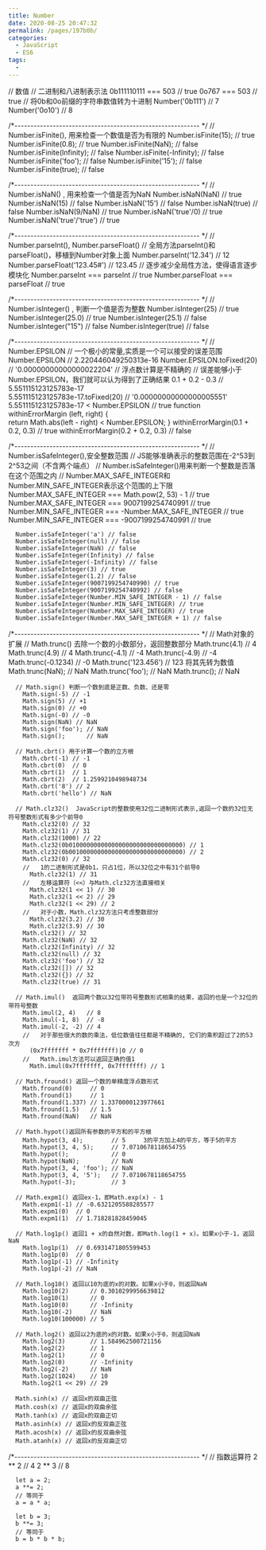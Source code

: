 ```yaml
---
title: Number
date: 2020-08-25 20:47:32
permalink: /pages/197b0b/
categories: 
  - JavaScript
  - ES6
tags: 
  - 
---
```


//   数值
    // 二进制和八进制表示法
      0b111110111 === 503 // true 
      0o767 === 503 // true
      // 将0b和0o前缀的字符串数值转为十进制
        Number('0b111')  // 7 
        Number('0o10')  // 8

/*---------------------------------------------------------- */
    // Number.isFinite(), 用来检查一个数值是否为有限的
      Number.isFinite(15); // true 
      Number.isFinite(0.8); // true 
      Number.isFinite(NaN); // false 
      Number.isFinite(Infinity); // false 
      Number.isFinite(-Infinity); // false 
      Number.isFinite('foo'); // false 
      Number.isFinite('15'); // false 
      Number.isFinite(true); // false
      
/*---------------------------------------------------------- */
    // Number.isNaN() , 用来检查一个值是否为NaN
      Number.isNaN(NaN) // true 
      Number.isNaN(15) // false 
      Number.isNaN('15') // false 
      Number.isNaN(true) // false 
      Number.isNaN(9/NaN) // true 
      Number.isNaN('true'/0) // true 
      Number.isNaN('true'/'true') // true

/*---------------------------------------------------------- */
    // Number.parseInt(), Number.parseFloat()
      // 全局方法parseInt()和parseFloat()，移植到Number对象上面
        Number.parseInt('12.34') // 12 
        Number.parseFloat('123.45#') // 123.45
      // 逐步减少全局性方法，使得语言逐步模块化
        Number.parseInt === parseInt // true 
        Number.parseFloat === parseFloat // true

/*---------------------------------------------------------- */
    // Number.isInteger() , 判断一个值是否为整数
      Number.isInteger(25) // true 
      Number.isInteger(25.0) // true 
      Number.isInteger(25.1) // false 
      Number.isInteger("15") // false 
      Number.isInteger(true) // false

/*---------------------------------------------------------- */
    // Number.EPSILON
      // 一个极小的常量,实质是一个可以接受的误差范围
        Number.EPSILON // 2.220446049250313e-16 
        Number.EPSILON.toFixed(20) // '0.00000000000000022204'
      // 浮点数计算是不精确的
      // 误差能够小于Number.EPSILON，我们就可以认为得到了正确结果
        0.1 + 0.2 - 0.3 // 5.551115123125783e-17  
        5.551115123125783e-17.toFixed(20) // '0.00000000000000005551' 
        5.551115123125783e-17 < Number.EPSILON // true
      function withinErrorMargin (left, right) {   
        return Math.abs(left - right) < Number.EPSILON; 
      } 
      withinErrorMargin(0.1 + 0.2, 0.3) // true 
      withinErrorMargin(0.2 + 0.2, 0.3) // false

/*---------------------------------------------------------- */
    // Number.isSafeInteger(),安全整数范围
      // JS能够准确表示的整数范围在-2^53到2^53之间（不含两个端点）
      // Number.isSafeInteger()用来判断一个整数是否落在这个范围之内
      // Number.MAX_SAFE_INTEGER和Number.MIN_SAFE_INTEGER表示这个范围的上下限
        Number.MAX_SAFE_INTEGER === Math.pow(2, 53) - 1 // true 
        Number.MAX_SAFE_INTEGER === 9007199254740991 // true  
        Number.MIN_SAFE_INTEGER === -Number.MAX_SAFE_INTEGER // true 
        Number.MIN_SAFE_INTEGER === -9007199254740991 // true

      Number.isSafeInteger('a') // false 
      Number.isSafeInteger(null) // false 
      Number.isSafeInteger(NaN) // false 
      Number.isSafeInteger(Infinity) // false 
      Number.isSafeInteger(-Infinity) // false  
      Number.isSafeInteger(3) // true 
      Number.isSafeInteger(1.2) // false 
      Number.isSafeInteger(9007199254740990) // true 
      Number.isSafeInteger(9007199254740992) // false  
      Number.isSafeInteger(Number.MIN_SAFE_INTEGER - 1) // false 
      Number.isSafeInteger(Number.MIN_SAFE_INTEGER) // true 
      Number.isSafeInteger(Number.MAX_SAFE_INTEGER) // true 
      Number.isSafeInteger(Number.MAX_SAFE_INTEGER + 1) // false

/*---------------------------------------------------------- */
    // Math对象的扩展
      // Math.trunc() 去除一个数的小数部分，返回整数部分
        Math.trunc(4.1) // 4 
        Math.trunc(4.9) // 4 
        Math.trunc(-4.1) // -4 
        Math.trunc(-4.9) // -4 
        Math.trunc(-0.1234) // -0
        Math.trunc('123.456') // 123 将其先转为数值
        Math.trunc(NaN);      // NaN 
        Math.trunc('foo');    // NaN 
        Math.trunc();         // NaN

      // Math.sign() 判断一个数到底是正数、负数、还是零
        Math.sign(-5) // -1 
        Math.sign(5) // +1 
        Math.sign(0) // +0 
        Math.sign(-0) // -0 
        Math.sign(NaN) // NaN 
        Math.sign('foo'); // NaN 
        Math.sign();      // NaN

      // Math.cbrt() 用于计算一个数的立方根
        Math.cbrt(-1) // -1 
        Math.cbrt(0)  // 0 
        Math.cbrt(1)  // 1 
        Math.cbrt(2)  // 1.2599210498948734
        Math.cbrt('8') // 2 
        Math.cbrt('hello') // NaN

      // Math.clz32()  JavaScript的整数使用32位二进制形式表示,返回一个数的32位无符号整数形式有多少个前导0
        Math.clz32(0) // 32 
        Math.clz32(1) // 31 
        Math.clz32(1000) // 22 
        Math.clz32(0b01000000000000000000000000000000) // 1 
        Math.clz32(0b00100000000000000000000000000000) // 2
        Math.clz32(0) // 32 
        //   1的二进制形式是0b1，只占1位，所以32位之中有31个前导0
          Math.clz32(1) // 31 
        //   左移运算符（<<）与Math.clz32方法直接相关
          Math.clz32(1 << 1) // 30 
          Math.clz32(1 << 2) // 29 
          Math.clz32(1 << 29) // 2
        //   对于小数，Math.clz32方法只考虑整数部分
          Math.clz32(3.2) // 30 
          Math.clz32(3.9) // 30
        Math.clz32() // 32 
        Math.clz32(NaN) // 32 
        Math.clz32(Infinity) // 32 
        Math.clz32(null) // 32 
        Math.clz32('foo') // 32 
        Math.clz32([]) // 32 
        Math.clz32({}) // 32 
        Math.clz32(true) // 31
      
      // Math.imul()  返回两个数以32位带符号整数形式相乘的结果，返回的也是一个32位的带符号整数
        Math.imul(2, 4)   // 8 
        Math.imul(-1, 8)  // -8 
        Math.imul(-2, -2) // 4
        //   对于那些很大的数的乘法，低位数值往往都是不精确的, 它们的乘积超过了2的53次方
          (0x7fffffff * 0x7fffffff)|0 // 0
        //   Math.imul方法可以返回正确的值1
          Math.imul(0x7fffffff, 0x7fffffff) // 1
      
      // Math.fround() 返回一个数的单精度浮点数形式
        Math.fround(0)     // 0 
        Math.fround(1)     // 1 
        Math.fround(1.337) // 1.3370000123977661 
        Math.fround(1.5)   // 1.5 
        Math.fround(NaN)   // NaN
      
      // Math.hypot()返回所有参数的平方和的平方根
        Math.hypot(3, 4);        // 5     3的平方加上4的平方，等于5的平方
        Math.hypot(3, 4, 5);     // 7.0710678118654755 
        Math.hypot();            // 0 
        Math.hypot(NaN);         // NaN 
        Math.hypot(3, 4, 'foo'); // NaN 
        Math.hypot(3, 4, '5');   // 7.0710678118654755 
        Math.hypot(-3);          // 3
      
      // Math.expm1() 返回ex-1，即Math.exp(x) - 1
        Math.expm1(-1) // -0.6321205588285577 
        Math.expm1(0)  // 0 
        Math.expm1(1)  // 1.718281828459045
      
      // Math.log1p() 返回1 + x的自然对数，即Math.log(1 + x)。如果x小于-1，返回NaN
        Math.log1p(1)  // 0.6931471805599453 
        Math.log1p(0)  // 0 
        Math.log1p(-1) // -Infinity 
        Math.log1p(-2) // NaN
      
      // Math.log10() 返回以10为底的x的对数。如果x小于0，则返回NaN
        Math.log10(2)      // 0.3010299956639812 
        Math.log10(1)      // 0 
        Math.log10(0)      // -Infinity 
        Math.log10(-2)     // NaN 
        Math.log10(100000) // 5
      
      // Math.log2() 返回以2为底的x的对数。如果x小于0，则返回NaN
        Math.log2(3)       // 1.584962500721156 
        Math.log2(2)       // 1 
        Math.log2(1)       // 0 
        Math.log2(0)       // -Infinity 
        Math.log2(-2)      // NaN 
        Math.log2(1024)    // 10 
        Math.log2(1 << 29) // 29
      
      Math.sinh(x) // 返回x的双曲正弦
      Math.cosh(x) // 返回x的双曲余弦
      Math.tanh(x) // 返回x的双曲正切
      Math.asinh(x) // 返回x的反双曲正弦
      Math.acosh(x) // 返回x的反双曲余弦
      Math.atanh(x) // 返回x的反双曲正切

/*---------------------------------------------------------- */
    // 指数运算符
      2 ** 2 // 4 
      2 ** 3 // 8

      let a = 2; 
      a **= 2; 
      // 等同于 
      a = a * a; 

      let b = 3; 
      b **= 3; 
      // 等同于 
      b = b * b * b;
